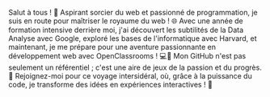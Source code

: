 Salut à tous ! 👋 
Aspirant sorcier du web et passionné de programmation, je suis en route pour maîtriser le royaume du web ! 🌐 
Avec une année de formation intensive derrière moi, j'ai découvert les subtilités de la Data Analyse avec Google, exploré les bases de l'informatique avec Harvard, et maintenant, je me prépare pour une aventure passionnante en développement web avec OpenClassrooms ! 💻🎉
Mon GitHub n'est pas seulement un référentiel ; c'est une aire de jeux de la passion et du progrès. 🤖
Rejoignez-moi pour ce voyage intersidéral, où, grâce à la puissance du code, je transforme des idées en expériences interactives ! 🚀
